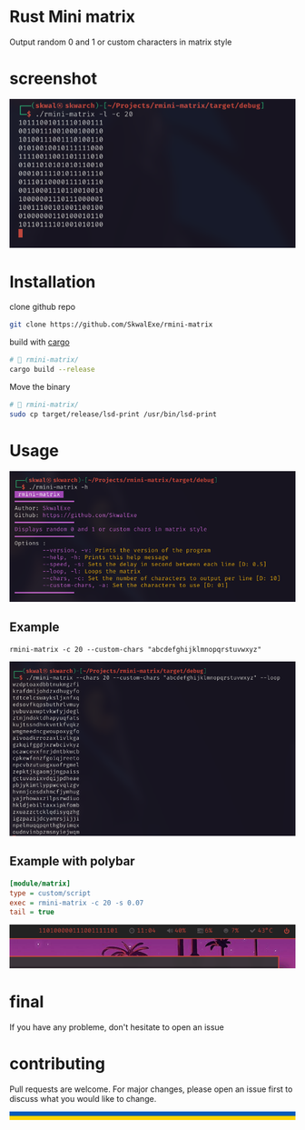 # Rust Mini matrix
Output random 0 and 1 or custom characters in matrix style
# screenshot
![](images/1.png)
# Installation

clone github repo
```bash
git clone https://github.com/SkwalExe/rmini-matrix
```
build with [cargo](https://doc.rust-lang.org/cargo/getting-started/installation.html)
```bash
# 📂 rmini-matrix/
cargo build --release
```
Move the binary
```bash
# 📂 rmini-matrix/
sudo cp target/release/lsd-print /usr/bin/lsd-print
```
# Usage 
![](images/usage.png)

## Example
`rmini-matrix -c 20 --custom-chars "abcdefghijklmnopqrstuvwxyz"`

![](images/2.png)
## Example with polybar  

```ini
[module/matrix]
type = custom/script
exec = rmini-matrix -c 20 -s 0.07
tail = true
```
![](images/screenshot.gif)

# final
If you have any probleme, don't hesitate to open an issue
# contributing
Pull requests are welcome. For major changes, please open an issue first to discuss what you would like to change.

<a href="https://github.com/SkwalExe#ukraine"><img src="https://raw.githubusercontent.com/SkwalExe/SkwalExe/main/ukraine.jpg" width="100%" height="15px" /></a>